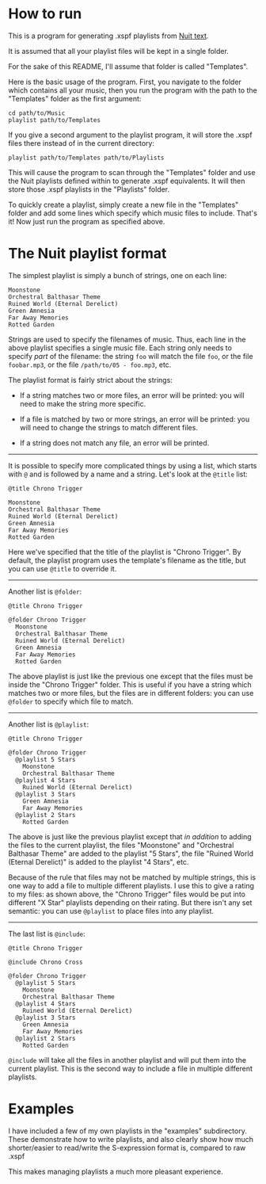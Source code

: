 How to run
==========

This is a program for generating .xspf playlists from [Nuit text](https://github.com/Pauan/ar/tree/arc/nu/lib/nuit).

It is assumed that all your playlist files will be kept in a single folder.

For the sake of this README, I'll assume that folder is called "Templates".

Here is the basic usage of the program. First, you navigate to the folder
which contains all your music, then you run the program with the path to the
"Templates" folder as the first argument:

    cd path/to/Music
    playlist path/to/Templates

If you give a second argument to the playlist program, it will store the
.xspf files there instead of in the current directory:

    playlist path/to/Templates path/to/Playlists

This will cause the program to scan through the "Templates" folder and use
the Nuit playlists defined within to generate .xspf equivalents.
It will then store those .xspf playlists in the "Playlists" folder.

To quickly create a playlist, simply create a new file in the "Templates"
folder and add some lines which specify which music files to include. That's
it! Now just run the program as specified above.


The Nuit playlist format
========================

The simplest playlist is simply a bunch of strings, one on each line:

    Moonstone
    Orchestral Balthasar Theme
    Ruined World (Eternal Derelict)
    Green Amnesia
    Far Away Memories
    Rotted Garden

Strings are used to specify the filenames of music. Thus, each line in the
above playlist specifies a single music file. Each string only needs to
specify *part* of the filename: the string `foo` will match the file `foo`, or
the file `foobar.mp3`, or the file `/path/to/05 - foo.mp3`, etc.

The playlist format is fairly strict about the strings:

 * If a string matches two or more files, an error will be printed: you will
   need to make the string more specific.

 * If a file is matched by two or more strings, an error will be printed: you
   will need to change the strings to match different files.

 * If a string does not match any file, an error will be printed.

---

It is possible to specify more complicated things by using a list, which
starts with `@` and is followed by a name and a string. Let's look at the
`@title` list:

    @title Chrono Trigger

    Moonstone
    Orchestral Balthasar Theme
    Ruined World (Eternal Derelict)
    Green Amnesia
    Far Away Memories
    Rotted Garden

Here we've specified that the title of the playlist is "Chrono Trigger". By
default, the playlist program uses the template's filename as the title, but
you can use `@title` to override it.

---

Another list is `@folder`:

    @title Chrono Trigger

    @folder Chrono Trigger
      Moonstone
      Orchestral Balthasar Theme
      Ruined World (Eternal Derelict)
      Green Amnesia
      Far Away Memories
      Rotted Garden

The above playlist is just like the previous one except that the files must be
inside the "Chrono Trigger" folder. This is useful if you have a string which
matches two or more files, but the files are in different folders: you can use
`@folder` to specify which file to match.

---

Another list is `@playlist`:

    @title Chrono Trigger

    @folder Chrono Trigger
      @playlist 5 Stars
        Moonstone
        Orchestral Balthasar Theme
      @playlist 4 Stars
        Ruined World (Eternal Derelict)
      @playlist 3 Stars
        Green Amnesia
        Far Away Memories
      @playlist 2 Stars
        Rotted Garden

The above is just like the previous playlist except that *in addition* to
adding the files to the current playlist, the files "Moonstone"
and "Orchestral Balthasar Theme" are added to the playlist "5 Stars", the
file "Ruined World (Eternal Derelict)" is added to the playlist "4 Stars",
etc.

Because of the rule that files may not be matched by multiple strings, this is
one way to add a file to multiple different playlists. I use this to give a
rating to my files: as shown above, the "Chrono Trigger" files would be put
into different "X Star" playlists depending on their rating. But there isn't
any set semantic: you can use `@playlist` to place files into any playlist.

---

The last list is `@include`:

    @title Chrono Trigger

    @include Chrono Cross

    @folder Chrono Trigger
      @playlist 5 Stars
        Moonstone
        Orchestral Balthasar Theme
      @playlist 4 Stars
        Ruined World (Eternal Derelict)
      @playlist 3 Stars
        Green Amnesia
        Far Away Memories
      @playlist 2 Stars
        Rotted Garden

`@include` will take all the files in another playlist and will put them into
the current playlist. This is the second way to include a file in multiple
different playlists.


Examples
========

I have included a few of my own playlists in the "examples" subdirectory.
These demonstrate how to write playlists, and also clearly show how much
shorter/easier to read/write the S-expression format is, compared to raw
.xspf

This makes managing playlists a much more pleasant experience.
